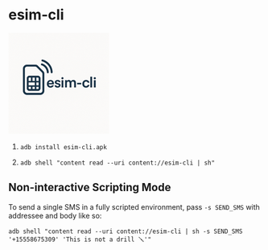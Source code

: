 esim-cli
========

[![](./logo.png)](#)

1. ```shell
   adb install esim-cli.apk
   ```

2. ```shell
   adb shell "content read --uri content://esim-cli | sh"
   ```

## Non-interactive Scripting Mode

To send a single SMS in a fully scripted environment, pass `-s SEND_SMS` with addressee and body like so:

```shell
adb shell "content read --uri content://esim-cli | sh -s SEND_SMS '+15558675309' 'This is not a drill 🪛'"
```
